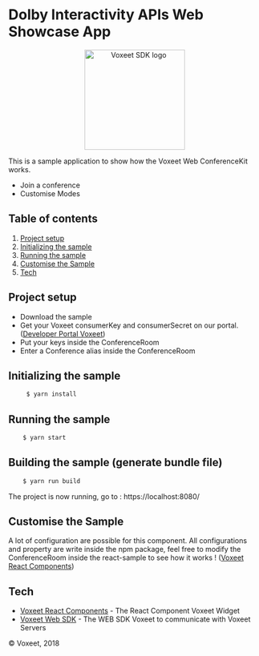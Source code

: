 Dolby Interactivity APIs Web Showcase App
=====================

<p align="center">
<img src="https://cdn.dolby.io/wp-content/uploads/2020/05/Dolbyio-white-horizontal-e1589344433251.jpg" alt="Voxeet SDK logo" title="Voxeet SDK logo" width="200"/>
</p>

This is a sample application to show how the Voxeet Web ConferenceKit works.

  - Join a conference
  - Customise Modes

## Table of contents

  1. [Project setup](#project-setup)
  1. [Initializing the sample](#initializing-the-sample)
  1. [Running the sample](#running-the-sample)
  1. [Customise the Sample](#customise-the-sample)
  1. [Tech](#tech)

## Project setup

 - Download the sample
 - Get your Voxeet consumerKey and consumerSecret on our portal. ([Developer Portal Voxeet](https://developer.voxeet.com))
 - Put your keys inside the ConferenceRoom
 - Enter a Conference alias inside the ConferenceRoom

## Initializing the sample

```bash
     $ yarn install
```

## Running the sample

```bash
    $ yarn start
```

## Building the sample (generate bundle file)

```bash
    $ yarn run build
```

The project is now running, go to : https://localhost:8080/

## Customise the Sample

  A lot of configuration are possible for this component.
  All configurations and property are write inside the npm package, feel free to modify the ConferenceRoom inside the react-sample to see how it works !
  ([Voxeet React Components](https://www.npmjs.com/package/@voxeet/react-components))

## Tech

  * [Voxeet React Components](https://www.npmjs.com/package/@voxeet/react-components) - The React Component Voxeet Widget
  * [Voxeet Web SDK](https://www.npmjs.com/package/@voxeet/voxeet-web-sdk) - The WEB SDK Voxeet to communicate with Voxeet Servers

© Voxeet, 2018
